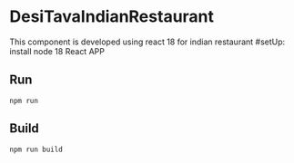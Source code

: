 # DesiTavaIndianRestaurant
This component is developed using react 18 for indian restaurant
#setUp:
install node 18
React APP
## Run
`npm run`
## Build
`npm run build`
